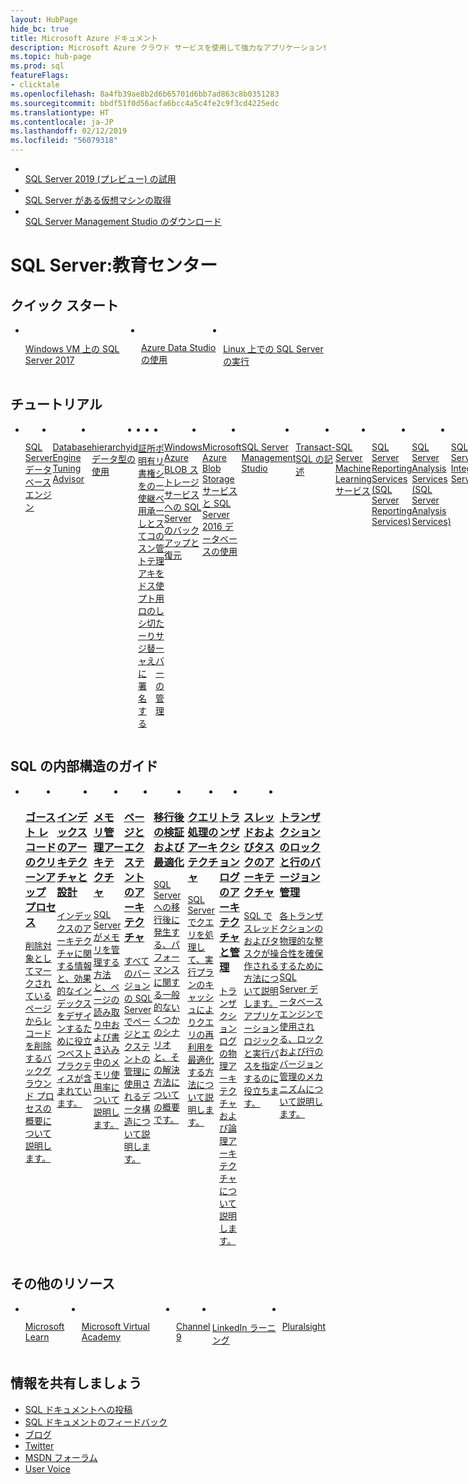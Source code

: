 ```yaml
---
layout: HubPage
hide_bc: true
title: Microsoft Azure ドキュメント
description: Microsoft Azure クラウド サービスを使用して強力なアプリケーションを構築および管理する方法について説明します。 ドキュメント、コード例、チュートリアルなどを取得します。
ms.topic: hub-page
ms.prod: sql
featureFlags:
- clicktale
ms.openlocfilehash: 8a4fb39ae8b2d6b65701d6bb7ad863c8b0351283
ms.sourcegitcommit: bbdf51f0d56acfa6bcc4a5c4fe2c9f3cd4225edc
ms.translationtype: HT
ms.contentlocale: ja-JP
ms.lasthandoff: 02/12/2019
ms.locfileid: "56079318"
---
```

<div id="main" class="v2">
    <div class="container">
        <ul class="cardsY panelContent featuredContent">
            <li>
                <a href="https://www.microsoft.com/evalcenter/evaluate-sql-server-2019-ctp">
                    <div class="cardSize">
                        <div class="cardPadding">
                            <div class="card">
                                <div class="cardImageOuter">
                                    <div class="cardImage">
                                        <img src="media/index/download-sql-server.svg" alt="" />
                                    </div>
                                </div>
                                <div class="cardText">
                                    <span class="likeAnH3">SQL Server 2019 (プレビュー) の試用</span>
                                </div>
                            </div>
                        </div>
                    </div>
                </a>
            </li>
            <li>
                <a href="https://azure.microsoft.com/services/virtual-machines/sql-server/?wt.mc_id=sqL16_vm">
                    <div class="cardSize">
                        <div class="cardPadding">
                            <div class="card">
                                <div class="cardImageOuter">
                                    <div class="cardImage">
                                        <img src="media/index/get-azure-sql-vm.svg" alt="" />
                                    </div>
                                </div>
                                <div class="cardText">
                                    <span class="likeAnH3">SQL Server がある仮想マシンの取得</span>
                                </div>
                            </div>
                        </div>
                    </div>
                </a>
            </li>
            <li>
                <a href="/sql/ssms/download-sql-server-management-studio-ssms">
                    <div class="cardSize">
                        <div class="cardPadding">
                            <div class="card">
                                <div class="cardImageOuter">
                                    <div class="cardImage">
                                        <img src="media/index/download-ssms.svg" alt="" />
                                    </div>
                                </div>
                                <div class="cardText">
                                    <span class="likeAnH3">SQL Server Management Studio のダウンロード</span>
                                </div>
                            </div>
                        </div>
                    </div>
                </a>
            </li>              
        </ul>
    </div>
    <div class="container">
        <h1>SQL Server:教育センター</h1>
        <h2>クイック スタート</h2>
         <ul class="cardsF panelContent singlePanelContent" style="display:flex!important;">
                        <li>
                            <a href="/azure/virtual-machines/windows/sql/quickstart-sql-vm-create-portal" data-linktype="external">
                            <div class="cardSize">
                                <div class="cardPadding">
                                    <div class="card">
                                        <div class="cardImageOuter">
                                            <div class="cardImage">
                                                <img src="media/sql-education-center/sql-iaas-quickstart.svg" alt="" data-linktype="external">
                                            </div>
                                        </div>
                                        <div class="cardText">
                                            <p>Windows VM 上の SQL Server 2017</p>
                                        </div>
                                    </div>
                                </div>
                            </div>
                            </a>
                        </li>
                        <li>
                            <a href="/sql/azure-data-studio/quickstart-sql-server" data-linktype="external">
                            <div class="cardSize">
                                <div class="cardPadding">
                                    <div class="card">
                                        <div class="cardImageOuter">
                                            <div class="cardImage">
                                                <img src="media/sql-education-center/ads-quickstart.svg" alt="" data-linktype="external">
                                            </div>
                                        </div>
                                        <div class="cardText">
                                            <p>Azure Data Studio の使用 </p> 
                                        </div>
                                    </div>
                                </div>
                            </div>
                            </a>
                        </li>
                        <li>
                            <a href="/sql/linux/quickstart-install-connect-red-hat" data-linktype="external">
                            <div class="cardSize">
                                <div class="cardPadding">
                                    <div class="card">
                                        <div class="cardImageOuter">
                                            <div class="cardImage">
                                                <img src="media/sql-education-center/linux-quickstart.svg" alt="" data-linktype="external">
                                            </div>
                                        </div>
                                        <div class="cardText">
                                            <p>Linux 上での SQL Server の実行</p> 
                                        </div>
                                    </div>
                                </div>
                            </div>
                            </a>
                        </li>
                </ul>
           <h2>チュートリアル</h2>
         <ul class="cardsF panelContent singlePanelContent" style="display:flex!important;">
                           <li>
                            <a href="/sql/relational-databases/tutorial-getting-started-with-the-database-engine" data-linktype="external">
                            <div class="cardSize">
                                <div class="cardPadding">
                                    <div class="card">
                                        <div class="cardImageOuter">
                                            <div class="cardImage">
                                                <img src="media/sql-education-center/sql_tutorials.svg" alt="" data-linktype="external">
                                            </div>
                                        </div>
                                        <div class="cardText">
                                            <p>SQL Server データベース エンジン</p>
                                        </div>
                                    </div>
                                </div>
                            </div>
                            </a>
                        </li>
                        <li>
                            <a href="/sql/tools/dta/tutorial-database-engine-tuning-advisor/" data-linktype="external">
                            <div class="cardSize">
                                <div class="cardPadding">
                                    <div class="card">
                                        <div class="cardImageOuter">
                                            <div class="cardImage">
                                                <img src="media/sql-education-center/sql_tutorials.svg" alt="" data-linktype="external">
                                            </div>
                                        </div>
                                        <div class="cardText">
                                            <p>Database Engine Tuning Advisor</p>
                                        </div>
                                    </div>
                                </div>
                            </div>
                            </a>
                        </li>
                        <li>
                            <a href="/sql/relational-databases/tables/tutorial-using-the-hierarchyid-data-type/" data-linktype="external">
                            <div class="cardSize">
                                <div class="cardPadding">
                                    <div class="card">
                                        <div class="cardImageOuter">
                                            <div class="cardImage">
                                                <img src="media/sql-education-center/sql_tutorials.svg" alt="" data-linktype="external">
                                            </div>
                                        </div>
                                        <div class="cardText">
                                            <p>hierarchyid データ型の使用</p> 
                                        </div>
                                    </div>
                                </div>
                            </div>
                            </a>
                        </li>
                        <li>
                            <a href="/sql/relational-databases/tutorial-signing-stored-procedures-with-a-certificate/" data-linktype="absolute-path">
                            <div class="cardSize">
                                <div class="cardPadding">
                                    <div class="card">
                                        <div class="cardImageOuter">
                                            <div class="cardImage">
                                                <img src="media/sql-education-center/sql_tutorials.svg" alt="" data-linktype="external">
                                            </div>
                                        </div>
                                        <div class="cardText">
                                             <p>証明書を使用してストアド プロシージャに署名する</p>
                                        </div>
                                    </div>
                                </div>
                            </div>
                            </a>
                        </li>
                        <li>
                            <a href="/sql/relational-databases/tutorial-ownership-chains-and-context-switching/" data-linktype="external">
                            <div class="cardSize">
                                <div class="cardPadding">
                                    <div class="card">
                                        <div class="cardImageOuter">
                                            <div class="cardImage">
                                                <img src="media/sql-education-center/sql_tutorials.svg" alt="" data-linktype="external">
                                            </div>
                                        </div>
                                        <div class="cardText">
                                            <p>所有権の継承とコンテキストの切り替え</p>
                                        </div>
                                    </div>
                                </div>
                            </div>
                            </a>
                        </li>
                        <li>
                            <a href="/sql/relational-databases/policy-based-management/tutorial-administering-servers-by-using-policy-based-management/" data-linktype="external">
                            <div class="cardSize">
                                <div class="cardPadding">
                                    <div class="card">
                                        <div class="cardImageOuter">
                                            <div class="cardImage">
                                                <img src="media/sql-education-center/sql_tutorials.svg" alt="" data-linktype="external">
                                            </div>
                                        </div>
                                        <div class="cardText">
                                            <p>ポリシー ベースの管理を使用したサーバーの管理</p>
                                        </div>
                                    </div>
                                </div>
                            </div>
                            </a>
                        </li>
                        <li>
                            <a href="/sql/relational-databases/tutorial-sql-server-backup-and-restore-to-azure-blob-storage-service/" data-linktype="external">
                            <div class="cardSize">
                                <div class="cardPadding">
                                    <div class="card">
                                        <div class="cardImageOuter">
                                            <div class="cardImage">
                                                <img src="media/sql-education-center/sql_tutorials.svg" alt="" data-linktype="external">
                                            </div>
                                        </div>
                                        <div class="cardText">
                                            <p>Windows Azure BLOB ストレージ サービスへの SQL Server のバックアップと復元</p>
                                        </div>
                                    </div>
                                </div>
                            </div>
                            </a>
                        </li>
                        <li>
                            <a href="/sql/relational-databases/tutorial-use-azure-blob-storage-service-with-sql-server-2016/" data-linktype="external">
                            <div class="cardSize">
                                <div class="cardPadding">
                                    <div class="card">
                                        <div class="cardImageOuter">
                                            <div class="cardImage">
                                                <img src="media/sql-education-center/sql_tutorials.svg" alt="" data-linktype="external">
                                            </div>
                                        </div>
                                        <div class="cardText">
                                            <p>Microsoft Azure Blob Storage サービスと SQL Server 2016 データベースの使用</p>
                                        </div>
                                    </div>
                                </div>
                            </div>
                            </a>
                          </li>
                        <li>
                            <a href="/sql/ssms/tutorials/tutorial-sql-server-management-studio" data-linktype="external">
                            <div class="cardSize">
                                <div class="cardPadding">
                                    <div class="card">
                                        <div class="cardImageOuter">
                                            <div class="cardImage">
                                                <img src="media/sql-education-center/ssms_tutorials.svg" alt="" data-linktype="external">
                                            </div>
                                        </div>
                                        <div class="cardText">
                                            <p>SQL Server Management Studio</p> 
                                        </div>
                                    </div>
                                </div>
                            </div>
                            </a>
                        </li>
                        <li>
                            <a href="/sql/t-sql/tutorial-writing-transact-sql-statements/" data-linktype="external">
                            <div class="cardSize">
                                <div class="cardPadding">
                                    <div class="card">
                                        <div class="cardImageOuter">
                                            <div class="cardImage">
                                                <img src="media/sql-education-center/tsql_tutorials.svg" alt="" data-linktype="external">
                                            </div>
                                        </div>
                                        <div class="cardText">
                                            <p>Transact-SQL の記述</p>
                                        </div>
                                    </div>
                                </div>
                            </div>
                            </a>
                        </li>
                         <li>
                            <a href="/sql/advanced-analytics/tutorials/machine-learning-services-tutorials/" data-linktype="external">
                            <div class="cardSize">
                                <div class="cardPadding">
                                    <div class="card">
                                        <div class="cardImageOuter">
                                            <div class="cardImage">
                                                <img src="media/sql-education-center/sqlml_tutorials.svg" alt="" data-linktype="external">
                                            </div>
                                        </div>
                                        <div class="cardText">
                                            <p>SQL Server Machine Learning サービス</p>
                                        </div>
                                    </div>
                                </div>
                            </div>
                            </a>
                          </li>
                           <li>
                            <a href="/sql/reporting-services/reporting-services-tutorials-ssrs/" data-linktype="external">
                            <div class="cardSize">
                                <div class="cardPadding">
                                    <div class="card">
                                        <div class="cardImageOuter">
                                            <div class="cardImage">
                                                <img src="media/sql-education-center/ssrs_tutorials.svg" alt="" data-linktype="external">
                                            </div>
                                        </div>
                                        <div class="cardText">
                                            <p>SQL Server Reporting Services (SQL Server Reporting Services)</p>
                                        </div>
                                    </div>
                                </div>
                            </div>
                            </a>
                          </li>
                           <li>
                            <a href="/sql/analysis-services/analysis-services-tutorials-ssas/" data-linktype="external">
                            <div class="cardSize">
                                <div class="cardPadding">
                                    <div class="card">
                                        <div class="cardImageOuter">
                                            <div class="cardImage">
                                                <img src="media/sql-education-center/ssas_tutorials.svg" alt="" data-linktype="external">
                                            </div>
                                        </div>
                                        <div class="cardText">
                                            <p>SQL Server Analysis Services (SQL Server Analysis Services)</p>
                                        </div>
                                    </div>
                                </div>
                            </div>
                            </a>
                          </li>
                           <li>
                            <a href="/sql/integration-services/integration-services-tutorials/" data-linktype="external">
                            <div class="cardSize">
                                <div class="cardPadding">
                                    <div class="card">
                                        <div class="cardImageOuter">
                                            <div class="cardImage">
                                                <img src="media/sql-education-center/ssis_tutorials.svg" alt="" data-linktype="external">
                                            </div>
                                        </div>
                                        <div class="cardText">
                                            <p>SQL Server Integration Services</p>
                                        </div>
                                    </div>
                                </div>
                            </div>
                            </a>
                          </li>
                    </ul>        
                   <h2>SQL の内部構造のガイド</h2>
                   <ul class="cardsF panelContent singlePanelContent" style="display:flex!important;">
                        <li>
                            <a href="/sql/relational-databases/ghost-record-cleanup-process-guide/" data-linktype="external">
                            <div class="cardSize">
                                <div class="cardPadding">
                                    <div class="card">
                                        <div class="cardImageOuter">
                                            <div class="cardImage">
                                                <img src="media/sql-education-center/guides.svg" alt="" data-linktype="external">
                                            </div>
                                        </div>
                                        <div class="cardText">
                                            <h3>ゴースト レコードのクリーンアップ プロセス</h3>
                                            <p>削除対象としてマークされているページからレコードを削除するバックグラウンド プロセスの概要について説明します。</p>
                                        </div>
                                    </div>
                                </div>
                            </div>
                            </a>
                        </li>
                        <li>
                            <a href="/sql/relational-databases/sql-server-index-design-guide/" data-linktype="external">
                            <div class="cardSize">
                                <div class="cardPadding">
                                    <div class="card">
                                        <div class="cardImageOuter">
                                            <div class="cardImage">
                                                <img src="media/sql-education-center/guides.svg" alt="" data-linktype="external">
                                            </div>
                                        </div>
                                        <div class="cardText">
                                            <h3>インデックスのアーキテクチャと設計</h3>
                                            <p>インデックスのアーキテクチャに関する情報と、効果的なインデックスをデザインするために役立つベスト プラクティスが含まれています。</p>
                                        </div>
                                    </div>
                                </div>
                            </div>
                            </a>
                        </li>
                        <li>
                            <a href="/sql/relational-databases/memory-management-architecture-guide/" data-linktype="external">
                            <div class="cardSize">
                                <div class="cardPadding">
                                    <div class="card">
                                        <div class="cardImageOuter">
                                            <div class="cardImage">
                                                <img src="media/sql-education-center/guides.svg" alt="" data-linktype="external">
                                            </div>
                                        </div>
                                        <div class="cardText">
                                            <h3>メモリ管理アーキテクチャ</h3>
                                            <p>SQL Server がメモリを管理する方法と、ページの読み取り中および書き込み中のメモリ使用率について説明します。</p>
                                        </div>
                                    </div>
                                </div>
                            </div>
                            </a>
                        </li>
                        <li>
                            <a href="/sql/relational-databases/pages-and-extents-architecture-guide/" data-linktype="external">
                            <div class="cardSize">
                                <div class="cardPadding">
                                    <div class="card">
                                        <div class="cardImageOuter">
                                            <div class="cardImage">
                                                <img src="media/sql-education-center/guides.svg" alt="" data-linktype="external">
                                            </div>
                                        </div>
                                        <div class="cardText">
                                            <h3>ページとエクステントのアーキテクチャ</h3>
                                            <p>すべてのバージョンの SQL Server でページとエクステントの管理に使用されるデータ構造について説明します。</p>
                                        </div>
                                    </div>
                                </div>
                            </div>
                            </a>
                        </li>
                        <li>
                            <a href="/sql/relational-databases/post-migration-validation-and-optimization-guide/" data-linktype="external">
                            <div class="cardSize">
                                <div class="cardPadding">
                                    <div class="card">
                                        <div class="cardImageOuter">
                                            <div class="cardImage">
                                                <img src="media/sql-education-center/guides.svg" alt="" data-linktype="external">
                                            </div>
                                        </div>
                                        <div class="cardText">
                                            <h3>移行後の検証および最適化</h3>
                                            <p>SQL Server への移行後に発生する、パフォーマンスに関する一般的ないくつかのシナリオと、その解決方法についての概要です。</p>
                                        </div>
                                    </div>
                                </div>
                            </div>
                            </a>
                        </li>
                        <li>
                            <a href="/sql/relational-databases/query-processing-architecture-guide/" data-linktype="absolute-path">
                            <div class="cardSize">
                                <div class="cardPadding">
                                    <div class="card">
                                        <div class="cardImageOuter">
                                            <div class="cardImage">
                                                <img src="media/sql-education-center/guides.svg" alt="" data-linktype="external">
                                            </div>
                                        </div>
                                        <div class="cardText">
                                            <h3>クエリ処理のアーキテクチャ</h3>
                                            <p>SQL Server でクエリを処理して、実行プランのキャッシュによりクエリの再利用を最適化する方法について説明します。</p>
                                        </div>
                                    </div>
                                </div>
                            </div>
                            </a>
                        </li>
                        <li>
                            <a href="/sql/relational-databases/sql-server-transaction-log-architecture-and-management-guide/" data-linktype="external">
                            <div class="cardSize">
                                <div class="cardPadding">
                                    <div class="card">
                                        <div class="cardImageOuter">
                                            <div class="cardImage">
                                                <img src="media/sql-education-center/guides.svg" alt="" data-linktype="external">
                                            </div>
                                        </div>
                                        <div class="cardText">
                                            <h3>トランザクション ログのアーキテクチャと管理</h3>
                                            <p>トランザクション ログの物理アーキテクチャおよび論理アーキテクチャについて説明します。</p>
                                        </div>
                                    </div>
                                </div>
                            </div>
                            </a>
                        </li>
                        <li>
                            <a href="/sql/relational-databases/thread-and-task-architecture-guide/" data-linktype="external">
                            <div class="cardSize">
                                <div class="cardPadding">
                                    <div class="card">
                                        <div class="cardImageOuter">
                                            <div class="cardImage">
                                                <img src="media/sql-education-center/guides.svg" alt="" data-linktype="external">
                                            </div>
                                        </div>
                                        <div class="cardText">
                                            <h3>スレッドおよびタスクのアーキテクチャ</h3>
                                            <p>SQL でスレッドおよびタスクが操作される方法について説明します。アプリケーション ロジックと実行パスを指定するのに役立ちます。 </p>
                                        </div>
                                    </div>
                                </div>
                            </div>
                            </a>
                        </li>
                        <li>
                            <a href="/sql/relational-databases/sql-server-transaction-log-architecture-and-management-guide/" data-linktype="external">
                            <div class="cardSize">
                                <div class="cardPadding">
                                    <div class="card">
                                        <div class="cardImageOuter">
                                            <div class="cardImage">
                                                <img src="media/sql-education-center/guides.svg" alt="" data-linktype="external">
                                            </div>
                                        </div>
                                        <div class="cardText">
                                            <h3>トランザクションのロックと行のバージョン管理</h3>
                                            <p>各トランザクションの物理的な整合性を確保するために SQL Server データベース エンジンで使用される、ロックおよび行のバージョン管理のメカニズムについて説明します。</p>
                                        </div>
                                    </div>
                                </div>
                            </div>
                        </a>
                 </li>
         </ul>
        <h2>その他のリソース</h2>
         <ul class="cardsF panelContent singlePanelContent" style="display:flex!important;">
                        <li>
                            <a href="https://docs.microsoft.com/learn/" data-linktype="external">
                            <div class="cardSize">
                                <div class="cardPadding">
                                    <div class="card">
                                        <div class="cardImageOuter">
                                            <div class="cardImage">
                                                <img src="media/sql-education-center/msftlearn.svg" alt="" data-linktype="external">
                                            </div>
                                        </div>
                                        <div class="cardText">
                                            <p>Microsoft Learn</p>
                                        </div>
                                    </div>
                                </div>
                            </div>
                            </a>
                        </li>
                        <li>
                            <a href="https://mva.microsoft.com/product-training/sql-server#!lang=1033" data-linktype="external">
                            <div class="cardSize">
                                <div class="cardPadding">
                                    <div class="card">
                                        <div class="cardImageOuter">
                                            <div class="cardImage">
                                                <img src="media/sql-education-center/mva.svg" alt="" data-linktype="external">
                                            </div>
                                        </div>
                                        <div class="cardText">
                                            <p>Microsoft Virtual Academy</p>
                                        </div>
                                    </div>
                                </div>
                            </div>
                            </a>
                        </li>
                        <li>
                            <a href="https://channel9.msdn.com/Tags/sql+server" data-linktype="external">
                            <div class="cardSize">
                                <div class="cardPadding">
                                    <div class="card">
                                        <div class="cardImageOuter">
                                            <div class="cardImage">
                                                <img src="media/sql-education-center/channel9.svg" alt="" data-linktype="external">
                                            </div>
                                        </div>
                                        <div class="cardText">
                                            <p>Channel 9</p> 
                                        </div>
                                    </div>
                                </div>
                            </div>
                            </a>
                        </li>
                        <li>
                            <a href="https://www.linkedin.com/learning/topics/sql-server" data-linktype="external">
                            <div class="cardSize">
                                <div class="cardPadding">
                                    <div class="card">
                                        <div class="cardImageOuter">
                                            <div class="cardImage">
                                                <img src="media/sql-education-center/linkedin.svg" alt="" data-linktype="external">
                                            </div>
                                        </div>
                                        <div class="cardText">
                                            <p>LinkedIn ラーニング</p> 
                                        </div>
                                    </div>
                                </div>
                            </div>
                            </a>
                        </li>
                        <li>
                            <a href="https://www.pluralsight.com/browse/data-professional/sql" data-linktype="external">
                            <div class="cardSize">
                                <div class="cardPadding">
                                    <div class="card">
                                        <div class="cardImageOuter">
                                            <div class="cardImage">
                                                <img src="media/sql-education-center/plural.svg" alt="" data-linktype="external">
                                            </div>
                                        </div>
                                        <div class="cardText">
                                            <p>Pluralsight</p>
                                        </div>
                                    </div>
                                </div>
                            </div>
                            </a>
                        </li>
                </ul>
    </div>
</div>
<div class="container centered pageFooter">
        <h2>情報を共有しましょう</h2>
        <ul class="links">
           <li>
                <a href="https://aka.ms/editsqldocs" data-linktype="external"> SQL ドキュメントへの投稿 </a>
            </li>
           <li>
                <a href="https://aka.ms/sqldocsurvey" data-linktype="external"> SQL ドキュメントのフィードバック </a>
            </li>
           <li>
                <a href="https://cloudblogs.microsoft.com/sqlserver/" data-linktype="external"> ブログ </a>
            </li>
            <li>
                <a href="https://twitter.com/sqldocs" data-linktype="external"> Twitter </a>
            </li>
            <li>
                <a href="https://social.msdn.microsoft.com/Forums/en-US/home?forum=sqldatabaseengine&filter=alltypes&sort=lastpostdesc" data-linktype="external"> MSDN フォーラム </a>
            </li>
            <li>
                <a href="https://feedback.azure.com/forums/908035-sql-server" data-linktype="external"> User Voice </a>
            </li>
        </ul>
    </div>

